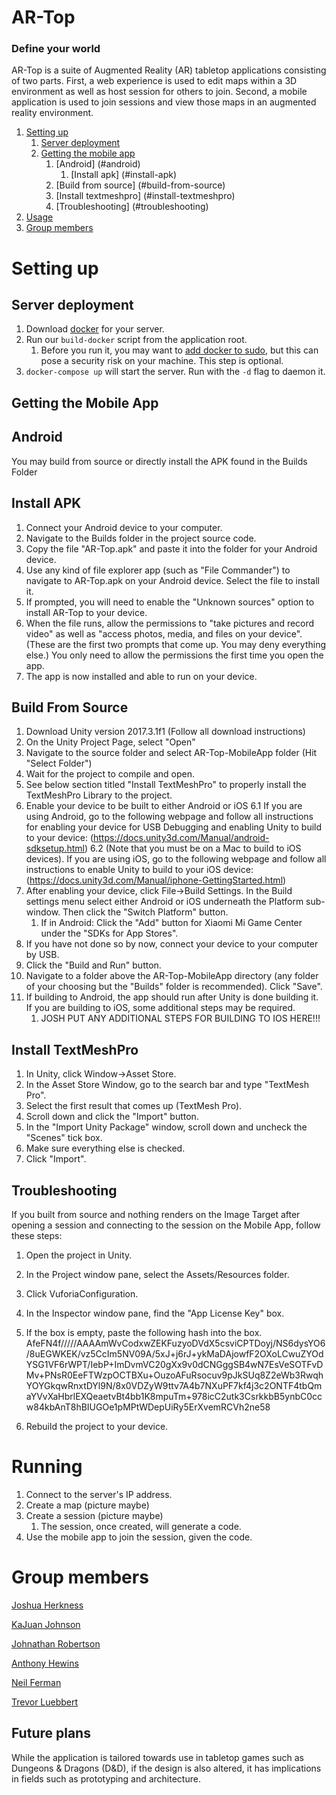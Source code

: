 # AR-Top

### Define your world

AR-Top is a suite of Augmented Reality (AR) tabletop applications consisting of two parts. 
First, a web experience is used to edit maps within a 3D environment as well as host session for others to join. 
Second, a mobile application is used to join sessions and view those maps in an augmented reality environment.

1. [Setting up](#setup)
	1. [Server deployment](#server-deployment)
	2. [Getting the mobile app](#getting-the-mobile-app)
		1. [Android] (#android)
			1. [Install apk] (#install-apk)
		2. [Build from source] (#build-from-source)
		3. [Install textmeshpro] (#install-textmeshpro)
		4. [Troubleshooting] (#troubleshooting)
2. [Usage](#running)
3. [Group members](#group-members)

Setting up
==========

Server deployment
---------

1. Download [docker](https://docs.docker.com/install/) for your server.
2. Run our ```build-docker``` script from the application root. 
	1. Before you run it, you may want to [add docker to sudo](https://askubuntu.com/questions/477551/how-can-i-use-docker-without-sudo?answertab=votes#tab-top), but this can pose a security risk on your machine. This step is optional.
3. ```docker-compose up``` will start the server. Run with the ```-d``` flag to daemon it.

Getting the Mobile App
----------------------

Android
--------

You may build from source or directly install the APK found in the Builds Folder

Install APK
--------
1. Connect your Android device to your computer.
2. Navigate to the Builds folder in the project source code.
3. Copy the file "AR-Top.apk" and paste it into the folder for your Android device.
4. Use any kind of file explorer app (such as "File Commander") to navigate to AR-Top.apk on your Android device. Select the file to install it.
5. If prompted, you will need to enable the "Unknown sources" option to install AR-Top to your device.
6. When the file runs, allow the permissions to "take pictures and record video" as well as "access photos, media, and files on your device". (These are the first two prompts that come up. You may deny everything else.) You only need to allow the permissions the first time you open the app.
7. The app is now installed and able to run on your device.

Build From Source
--------
1. Download Unity version 2017.3.1f1 (Follow all download instructions)
2. On the Unity Project Page, select "Open"
3. Navigate to the source folder and select AR-Top-MobileApp folder (Hit "Select Folder")
4. Wait for the project to compile and open.
5. See below section titled "Install TextMeshPro" to properly install the TextMeshPro Library to the project.
6. Enable your device to be built to either Android or iOS
	6.1 If you are using Android, go to the following webpage and follow all instructions for enabling your device for USB Debugging and enabling Unity to build to your device: (https://docs.unity3d.com/Manual/android-sdksetup.html)
	6.2 (Note that you must be on a Mac to build to iOS devices). If you are using iOS, go to the following webpage and follow all instructions to enable Unity to build to your iOS device: (https://docs.unity3d.com/Manual/iphone-GettingStarted.html)
7. After enabling your device, click File->Build Settings. In the Build settings menu select either Android or iOS underneath the Platform sub-window. Then click the "Switch Platform" button.
	1. If in Android: Click the "Add" button for Xiaomi Mi Game Center under the "SDKs for App Stores".
8. If you have not done so by now, connect your device to your computer by USB.
9. Click the "Build and Run" button.
10. Navigate to a folder above the AR-Top-MobileApp directory (any folder of your choosing but the "Builds" folder is recommended). Click "Save".
11. If building to Android, the app should run after Unity is done building it. If you are building to iOS, some additional steps may be required.
	1. JOSH PUT ANY ADDITIONAL STEPS FOR BUILDING TO IOS HERE!!!

Install TextMeshPro
---------
1. In Unity, click Window->Asset Store.
2. In the Asset Store Window, go to the search bar and type "TextMesh Pro".
3. Select the first result that comes up (TextMesh Pro).
4. Scroll down and click the "Import" button.
5. In the "Import Unity Package" window, scroll down and uncheck the "Scenes" tick box.
6. Make sure everything else is checked.
7. Click "Import".

Troubleshooting
--------
If you built from source and nothing renders on the Image Target after opening a session and connecting to the session on the Mobile App, follow these steps:

1. Open the project in Unity.
2. In the Project window pane, select the Assets/Resources folder.
3. Click VuforiaConfiguration.
4. In the Inspector window pane, find the "App License Key" box.
5. If the box is empty, paste the following hash into the box.
	AfeFN4f/////AAAAmWvCodxwZEKFuzyoDVdX5csviCPTDoyj/NS6dysYO6/8uEGWKEK/vz5CcIm5NV09A/5xJ+j6rJ+ykMaDAjowfF2OXoLCwuZYOdYSG1VF6rWPT/IebP+ImDvmVC20gXx9v0dCNGggSB4wN7EsVeSOTFvDMv+PNsR0EeFTWzpOCTBXu+OuzoAFuRsocuv9pJkSUq8Z2eWb3RwqhYOYGkqwRnxtDYl9N/8x0VDZyW9ttv7A4b7NXuPF7kf4j3c2ONTF4tbQmaYVvXaHbrlEXQeaetvBt4bb1K8mpuTm+978icC2utk3CsrkkbB5ynbC0ccw84kbAnT8hBIUGOe1pMPtWDepUiRy5ErXvemRCVh2ne58

6. Rebuild the project to your device.

Running
=======

1. Connect to the server's IP address.
2. Create a map (picture maybe)
3. Create a session (picture maybe)
	1. The session, once created, will generate a code.
4. Use the mobile app to join the session, given the code.

Group members
=============

[Joshua Herkness](https://github.com/joshherkness)

[KaJuan Johnson](https://github.com/kdjohnson)

[Johnathan Robertson](https://github.com/jjrobertson14)

[Anthony Hewins](https://github.com/AnthonyHewins)

[Neil Ferman](https://github.com/goeteeks)

[Trevor Luebbert](https://github.com/TrevorLuebbert)

## Future plans

While the application is tailored towards use in tabletop games such as Dungeons & Dragons (D&D), if the design is also altered, it has implications in fields such as prototyping and architecture.